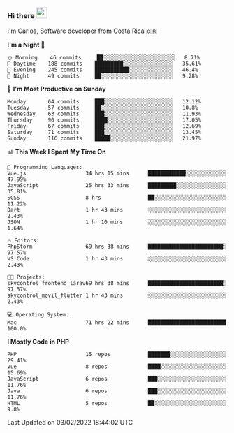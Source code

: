 ### Hi there <img src="https://media.giphy.com/media/hvRJCLFzcasrR4ia7z/giphy.gif" width="25px">

I'm Carlos, Software developer from Costa Rica 🇨🇷

<!--START_SECTION:waka-->
**I'm a Night 🦉** 

```text
🌞 Morning    46 commits     ██░░░░░░░░░░░░░░░░░░░░░░░   8.71% 
🌆 Daytime    188 commits    █████████░░░░░░░░░░░░░░░░   35.61% 
🌃 Evening    245 commits    ███████████░░░░░░░░░░░░░░   46.4% 
🌙 Night      49 commits     ██░░░░░░░░░░░░░░░░░░░░░░░   9.28%

```
📅 **I'm Most Productive on Sunday** 

```text
Monday       64 commits     ███░░░░░░░░░░░░░░░░░░░░░░   12.12% 
Tuesday      57 commits     ██░░░░░░░░░░░░░░░░░░░░░░░   10.8% 
Wednesday    63 commits     ███░░░░░░░░░░░░░░░░░░░░░░   11.93% 
Thursday     90 commits     ████░░░░░░░░░░░░░░░░░░░░░   17.05% 
Friday       67 commits     ███░░░░░░░░░░░░░░░░░░░░░░   12.69% 
Saturday     71 commits     ███░░░░░░░░░░░░░░░░░░░░░░   13.45% 
Sunday       116 commits    █████░░░░░░░░░░░░░░░░░░░░   21.97%

```


📊 **This Week I Spent My Time On** 

```text
💬 Programming Languages: 
Vue.js                   34 hrs 15 mins      ████████████░░░░░░░░░░░░░   47.99% 
JavaScript               25 hrs 33 mins      █████████░░░░░░░░░░░░░░░░   35.81% 
SCSS                     8 hrs               ██░░░░░░░░░░░░░░░░░░░░░░░   11.22% 
Dart                     1 hr 43 mins        ░░░░░░░░░░░░░░░░░░░░░░░░░   2.43% 
JSON                     1 hr 10 mins        ░░░░░░░░░░░░░░░░░░░░░░░░░   1.64%

🔥 Editors: 
PhpStorm                 69 hrs 38 mins      ████████████████████████░   97.57% 
VS Code                  1 hr 43 mins        ░░░░░░░░░░░░░░░░░░░░░░░░░   2.43%

🐱‍💻 Projects: 
skycontrol_frontend_larav69 hrs 38 mins      ████████████████████████░   97.57% 
skycontrol_movil_flutter 1 hr 43 mins        ░░░░░░░░░░░░░░░░░░░░░░░░░   2.43%

💻 Operating System: 
Mac                      71 hrs 22 mins      █████████████████████████   100.0%

```

**I Mostly Code in PHP** 

```text
PHP                      15 repos            ███████░░░░░░░░░░░░░░░░░░   29.41% 
Vue                      8 repos             ████░░░░░░░░░░░░░░░░░░░░░   15.69% 
JavaScript               6 repos             ███░░░░░░░░░░░░░░░░░░░░░░   11.76% 
Java                     6 repos             ███░░░░░░░░░░░░░░░░░░░░░░   11.76% 
HTML                     5 repos             ██░░░░░░░░░░░░░░░░░░░░░░░   9.8%

```



 Last Updated on 03/02/2022 18:44:02 UTC
<!--END_SECTION:waka-->
